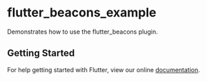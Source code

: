 # flutter_beacons_example

Demonstrates how to use the flutter_beacons plugin.

## Getting Started

For help getting started with Flutter, view our online
[documentation](https://flutter.io/).
